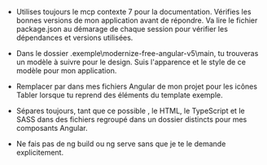 - Utilises toujours le mcp contexte 7 pour la documentation. Vérifies les bonnes versions de mon application avant de répondre. Va lire le fichier package.json au démarage de chaque session pour vérifier les dépendances et versions utilisées.

- Dans le dossier .exemple\modernize-free-angular-v5\main, tu trouveras un modèle à suivre pour le design. Suis l'apparence et le style de ce modèle pour mon application.

- Remplacer <i-tabler> par <ng-icon> dans mes fichiers Angular de mon projet pour les icônes Tabler lorsque tu reprend des éléments du template exemple.

- Sépares toujours, tant que ce possible , le HTML, le TypeScript et le SASS dans des fichiers regroupé dans un dossier distincts pour mes composants Angular.

- Ne fais pas de ng build ou ng serve sans que je te le demande explicitement.
